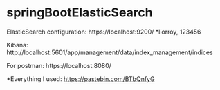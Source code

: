 # springBootElasticSearch

ElasticSearch configuration: https://localhost:9200/       *liorroy, 123456

Kibana: http://localhost:5601/app/management/data/index_management/indices

For postman: https://localhost:8080/


*Everything I used: https://pastebin.com/BTbQnfyG

